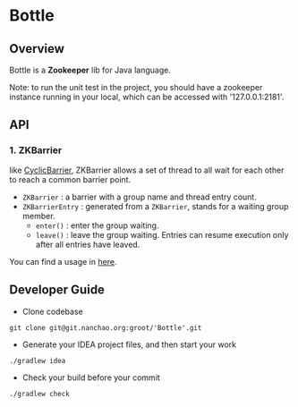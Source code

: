 # Bottle

## Overview

Bottle is a **Zookeeper** lib for Java language.

Note: to run the unit test in the project, you should have a zookeeper instance running in your local, which can be accessed with '127.0.0.1:2181'.

## API

### 1. ZKBarrier

like [CyclicBarrier](https://docs.oracle.com/javase/7/docs/api/java/util/concurrent/CyclicBarrier.html), ZKBarrier allows a set of thread to all wait for each other to reach a common barrier point.

* `ZKBarrier` : a barrier with a group name and thread entry count.
* `ZKBarrierEntry` : generated from a `ZKBarrier`, stands for a waiting group member.
  * `enter()` : enter the group waiting.
  * `leave()` : leave the group waiting.  Entries can resume  execution only after all entries have leaved.

You can find a usage in [here]().

## Developer Guide

* Clone codebase

```shell
git clone git@git.nanchao.org:groot/'Bottle'.git
```

* Generate your IDEA project files, and then start your work

```shell
./gradlew idea
```

* Check your build before your commit

```shell
./gradlew check
```